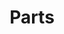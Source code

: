 ---
title: Parts
module_link: '/parts'
module_description: "Most used"

module_wrapper_classes: 'col-12'
item_wrapper_classes: 'col-12 col-sm-6'

terms:
    taxonomy: part
    order:
        by: count
        dir: desc
    limit: 12
    pool: 'techs/using'
---